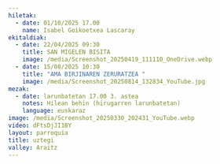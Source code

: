 ```yaml
---
hiletak:
  - date: 01/10/2025 17.00
    name: Isabel Goikoetxea Lascaray
ekitaldiak:
  - date: 22/04/2025 09:30
    title: SAN MIGELEN BISITA
    image: /media/Screenshot_20250419_111110_OneDrive.webp
  - date: 15/08/2025 10:30
    title: "AMA BIRJINAREN ZERURATZEA "
    image: /media/Screenshot_20250814_132834_YouTube.jpg
mezak:
  - date: larunbatetan 17.00 3. astea
    notes: Hilean behin (hirugarren larunbatetan)
    language: euskaraz
image: /media/Screenshot_20250330_202431_YouTube.webp
video: dFtsDjJI1BY
layout: parroquia
title: uztegi
valley: Araitz
---
```

